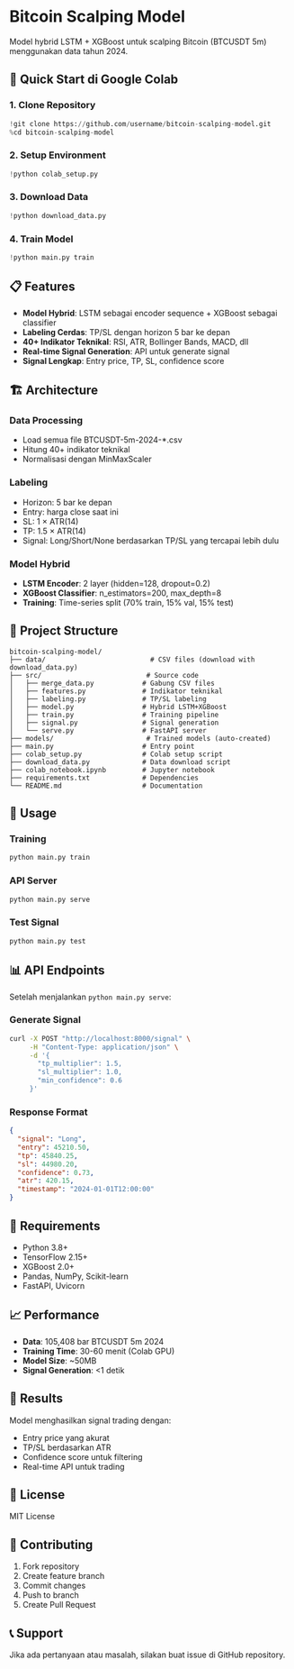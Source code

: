 # Bitcoin Scalping Model

Model hybrid LSTM + XGBoost untuk scalping Bitcoin (BTCUSDT 5m) menggunakan data tahun 2024.

## 🚀 Quick Start di Google Colab

### 1. Clone Repository
```python
!git clone https://github.com/username/bitcoin-scalping-model.git
%cd bitcoin-scalping-model
```

### 2. Setup Environment
```python
!python colab_setup.py
```

### 3. Download Data
```python
!python download_data.py
```

### 4. Train Model
```python
!python main.py train
```

## 📋 Features

- **Model Hybrid**: LSTM sebagai encoder sequence + XGBoost sebagai classifier
- **Labeling Cerdas**: TP/SL dengan horizon 5 bar ke depan
- **40+ Indikator Teknikal**: RSI, ATR, Bollinger Bands, MACD, dll
- **Real-time Signal Generation**: API untuk generate signal
- **Signal Lengkap**: Entry price, TP, SL, confidence score

## 🏗️ Architecture

### Data Processing
- Load semua file BTCUSDT-5m-2024-*.csv
- Hitung 40+ indikator teknikal
- Normalisasi dengan MinMaxScaler

### Labeling
- Horizon: 5 bar ke depan
- Entry: harga close saat ini
- SL: 1 × ATR(14)
- TP: 1.5 × ATR(14)
- Signal: Long/Short/None berdasarkan TP/SL yang tercapai lebih dulu

### Model Hybrid
- **LSTM Encoder**: 2 layer (hidden=128, dropout=0.2)
- **XGBoost Classifier**: n_estimators=200, max_depth=8
- **Training**: Time-series split (70% train, 15% val, 15% test)

## 📁 Project Structure

```
bitcoin-scalping-model/
├── data/                          # CSV files (download with download_data.py)
├── src/                          # Source code
│   ├── merge_data.py            # Gabung CSV files
│   ├── features.py              # Indikator teknikal
│   ├── labeling.py              # TP/SL labeling
│   ├── model.py                 # Hybrid LSTM+XGBoost
│   ├── train.py                 # Training pipeline
│   ├── signal.py                # Signal generation
│   └── serve.py                 # FastAPI server
├── models/                       # Trained models (auto-created)
├── main.py                      # Entry point
├── colab_setup.py               # Colab setup script
├── download_data.py             # Data download script
├── colab_notebook.ipynb         # Jupyter notebook
├── requirements.txt             # Dependencies
└── README.md                    # Documentation
```

## 🎯 Usage

### Training
```bash
python main.py train
```

### API Server
```bash
python main.py serve
```

### Test Signal
```bash
python main.py test
```

## 📊 API Endpoints

Setelah menjalankan `python main.py serve`:

### Generate Signal
```bash
curl -X POST "http://localhost:8000/signal" \
     -H "Content-Type: application/json" \
     -d '{
       "tp_multiplier": 1.5,
       "sl_multiplier": 1.0,
       "min_confidence": 0.6
     }'
```

### Response Format
```json
{
  "signal": "Long",
  "entry": 45210.50,
  "tp": 45840.25,
  "sl": 44980.20,
  "confidence": 0.73,
  "atr": 420.15,
  "timestamp": "2024-01-01T12:00:00"
}
```

## 🔧 Requirements

- Python 3.8+
- TensorFlow 2.15+
- XGBoost 2.0+
- Pandas, NumPy, Scikit-learn
- FastAPI, Uvicorn

## 📈 Performance

- **Data**: 105,408 bar BTCUSDT 5m 2024
- **Training Time**: 30-60 menit (Colab GPU)
- **Model Size**: ~50MB
- **Signal Generation**: <1 detik

## 🎉 Results

Model menghasilkan signal trading dengan:
- Entry price yang akurat
- TP/SL berdasarkan ATR
- Confidence score untuk filtering
- Real-time API untuk trading

## 📝 License

MIT License

## 🤝 Contributing

1. Fork repository
2. Create feature branch
3. Commit changes
4. Push to branch
5. Create Pull Request

## 📞 Support

Jika ada pertanyaan atau masalah, silakan buat issue di GitHub repository.
